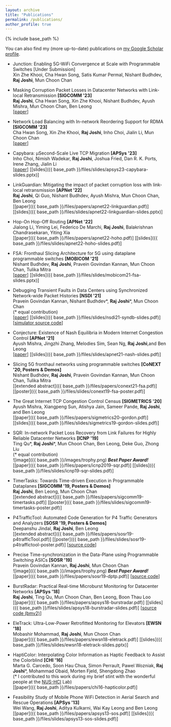 ```yaml
---
layout: archive
title: "Publications"
permalink: /publications/
author_profile: true
---
```


<!-- {% if site.author.googlescholar %}
  You can also find my (more up-to-date) publications on <u><a href="{{site.author.googlescholar}}">my Google Scholar profile</a>.</u>
{% endif %} -->

{% include base_path %}

<!-- {% for post in site.publications reversed %}
  {% include archive-single.html %}
{% endfor %} -->


You can also find my (more up-to-date) publications on <a href="https://scholar.google.co.in/citations?user=2fCzwB8AAAAJ&hl=en" target="_blank">my Google Scholar profile</a>.

* Junction: Enabling 5G-WiFi Convergence at Scale with Programmable Switches 
  [Under Submission]    
  Xin Zhe Khooi, Cha Hwan Song, Satis Kumar Permal, Nishant Budhdev, **Raj Joshi**, Mun Choon Chan   
  <!-- \[[draft]({{ base_path }}/files/papers/draft23-junction.pdf)\] -->
  <!-- <span style="color:red"><i>New</i></span> -->

* Masking Corruption Packet Losses in Datacenter Networks with Link-local
  Retransmission **[SIGCOMM '23]**
  <br>**Raj Joshi**, Cha Hwan Song, Xin Zhe Khooi, Nishant Budhdev, Ayush Mishra, Mun Choon Chan, Ben Leong  
  \[[paper](https://dl.acm.org/doi/pdf/10.1145/3603269.3604853)\]
  <!-- <span style="color:red"><i>New</i></span> -->

* Network Load Balancing with In-network Reordering Support for RDMA **[SIGCOMM '23]** 
  <br>Cha Hwan Song, Xin Zhe Khooi, **Raj Joshi**, Inho Choi, Jialin Li, Mun Choon Chan
  <br>\[[paper](https://dl.acm.org/doi/pdf/10.1145/3603269.3604849)\]
  <!-- <span style="color:red"><i>New</i></span> -->
  

* Capybara: µSecond-Scale Live TCP Migration **[APSys '23]**
  <br>Inho Choi, Nimish Wadekar, **Raj Joshi**, Joshua Fried, Dan R. K. Ports, Irene Zhang, Jialin Li
  <br>\[[paper](https://dl.acm.org/doi/pdf/10.1145/3609510.3609813)\]
  \[[slides]({{ base_path }}/files/slides/apsys23-capybara-slides.pptx)\]
  <!-- <span style="color:red"><i>New</i></span> -->
  

* LinkGuardian: Mitigating the impact of packet corruption loss with link-local retransmission **[APNet '22]**  
  **Raj Joshi**, Qi Guo, Nishant Budhdev, Ayush Mishra, Mun Choon Chan, Ben Leong  
  \[[paper]({{ base_path }}/files/papers/apnet22-linkguardian.pdf)\] 
  \[[slides]({{ base_path }}/files/slides/apnet22-linkguardian-slides.pptx)\]

* Hop-On Hop-Off Routing **[APNet '22]**   
  Jialong Li, Yiming Lei, Federico De Marchi, **Raj Joshi**, Balakrishnan Chandrasekaran, Yiting Xia  
  \[[paper]({{ base_path }}/files/papers/apnet22-hoho.pdf)\]
  \[[slides]({{ base_path }}/files/slides/apnet22-hoho-slides.pdf)\]

* FSA: Fronthaul Slicing Architecture for 5G using dataplane programmable switches **[MOBICOM '21]**   
  Nishant Budhdev, **Raj Joshi**, Pravein Govindan Kannan, Mun Choon Chan, Tulika Mitra  
  \[[paper](https://dl.acm.org/doi/10.1145/3447993.3483247?cid=82658740957)\]
  \[[slides]({{ base_path }}/files/slides/mobicom21-fsa-slides.pptx)\]

* Debugging Transient Faults in Data Centers using Synchronized Network-wide Packet Histories **[NSDI '21]**   
  Pravein Govindan Kannan, Nishant Budhdev\*, **Raj Joshi**\*, Mun Choon Chan  
  (* equal contribution)  
  \[[paper](https://www.usenix.org/system/files/nsdi21-kannan.pdf)\]
  \[[slides]({{ base_path }}/files/slides/nsdi21-syndb-slides.pdf)\]
  \[[simulator source code](https://github.com/rajkiranjoshi/syndb-sim)\]

* Conjecture: Existence of Nash Equilibria in Modern Internet Congestion Control **[APNet '21]**  
  Ayush Mishra, Jingzhi Zhang, Melodies Sim, Sean Ng, **Raj Joshi**,and Ben Leong   
  \[[paper](https://dl.acm.org/doi/pdf/10.1145/3469393.3469397)\]
  \[[slides]({{ base_path }}/files/slides/apnet21-nash-slides.pdf)\]

* Slicing 5G fronthaul networks using programmable switches **[CoNEXT '20, Posters & Demos]**  
  Nishant Budhdev, **Raj Joshi**, Pravein Govindan Kannan, Mun Choon Chan, Tulika Mitra  
  \[[extended abstract]({{ base_path }}/files/papers/conext21-fsa.pdf)\]
  \[[poster]({{ base_path }}/files/slides/conext19-fsa-poster.pdf)\]

* The Great Internet TCP Congestion Control Census **[SIGMETRICS '20]**  
  Ayush Mishra, Xiangpeng Sun, Atishya Jain, Sameer Pande, **Raj Joshi**, and Ben Leong  
  \[[paper]({{ base_path }}/files/papers/sigmetrics20-gordon.pdf)\] \[[slides]({{ base_path }}/files/slides/sigmetrics19-gordon-slides.pdf)\]

* SQR: In-network Packet Loss Recovery from Link Failures for Highly Reliable Datacenter Networks **[ICNP '19]**  
  Ting Qu\*, **Raj Joshi**\*, Mun Choon Chan, Ben Leong, Deke Guo, Zhong Liu   
  (* equal contribution)   
  ![image]({{ base_path }}/images/trophy.png) ***Best Paper Award!***  
  \[[paper]({{ base_path }}/files/papers/icnp2019-sqr.pdf)\] \[[slides]({{ base_path }}/files/slides/icnp19-sqr-slides.pdf)\]

* TimerTasks: Towards Time-driven Execution in Programmable Dataplanes **[SIGCOMM '19, Posters & Demos]**  
  **Raj Joshi**, Ben Leong, Mun Choon Chan  
  \[[extended abstract]({{ base_path }}/files/papers/sigcomm19-timertasks.pdf)\]  \[[poster]({{ base_path }}/files/slides/sigcomm19-timertasks-poster.pdf)\]

* P4TrafficTool: Automated Code Generation for P4 Traffic Generators and Analyzers **[SOSR '19, Posters & Demos]**  
  Deepanshu Jindal, **Raj Joshi**, Ben Leong  
  \[[extended abstract]({{ base_path }}/files/papers/sosr19-p4trafficTool.pdf)\]
  \[[poster]({{ base_path }}/files/slides/sosr19-p4traffictool-poster.pdf)\]
  \[[source code](https://github.com/NUS-SNL/p4-traffictool)\]


* Precise Time-synchronization in the Data-Plane using Programmable Switching ASICs **[SOSR '19]**  
  Pravein Govindan Kannan, **Raj Joshi**, Mun Choon Chan  
  ![image]({{ base_path }}/images/trophy.png) ***Best Paper Award!***  
  \[[paper]({{ base_path }}/files/papers/sosr19-dptp.pdf)\]
  \[[source code](https://github.com/praveingk/DPTP)\]

* BurstRadar: Practical Real-time Microburst Monitoring for Datacenter Networks **[APSys '18]**  
  **Raj Joshi**, Ting Qu, Mun Choon Chan, Ben Leong, Boon Thau Loo  
  \[[paper]({{ base_path }}/files/papers/apsys18-burstradar.pdf)\]
  \[[slides]({{ base_path }}/files/slides/apsys18-burstradar-slides.pdf)\]
  \[[source code (bmv2)](https://github.com/harshgondaliya/burstradar)\]

* EleTrack: Ultra-Low-Power Retrofitted Monitoring for Elevators **[EWSN '18]**  
  Mobashir Mohammad, **Raj Joshi**, Mun Choon Chan  
  \[[paper]({{ base_path }}/files/papers/ewsn18-eletrack.pdf)\]
  \[[slides]({{ base_path }}/files/slides/ewsn18-eletrack-slides.pptx)\]

* HaptiColor: Interpolating Color Information as Haptic Feedback to Assist the Colorblind **[CHI '16]**  
  Marta G. Carcedo, Soon Hau Chua, Simon Perrault, Pawel Wozniak, **Raj Joshi***, Mohammad Obaid, Morten Fjeld, Shengdong Zhao  
  (\* I contributed to this work during my brief stint with the wonderful people at the [NUS-HCI](https://www.nus-hci.org/) Lab)  
  \[[paper]({{ base_path }}/files/papers/chi16-hapticolor.pdf)\]

* Feasibility Study of Mobile Phone WiFi Detection in Aerial Search and Rescue Operations **[APSys '13]**  
  Wei Wang, **Raj Joshi**, Aditya Kulkarni, Wai Kay Leong and Ben Leong  
  \[[paper]({{ base_path }}/files/papers/apsys13-sos.pdf)\]
  \[[slides]({{ base_path }}/files/slides/apsys13-sos-slides.pdf)\]
